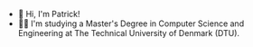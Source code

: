 - 👋 Hi, I'm Patrick!
- 👨‍🎓 I'm studying a Master's Degree in Computer Science and Engineering at The Technical University of Denmark (DTU).


<!--
- 👋 Hi, I’m @patricklopdrup
- 👀 I’m interested in ...
- 🌱 I’m currently learning ...
- 💞️ I’m looking to collaborate on ...
- 📫 How to reach me ...
-->

<!---
patricklopdrup/patricklopdrup is a ✨ special ✨ repository because its `README.md` (this file) appears on your GitHub profile.
You can click the Preview link to take a look at your changes.
--->
